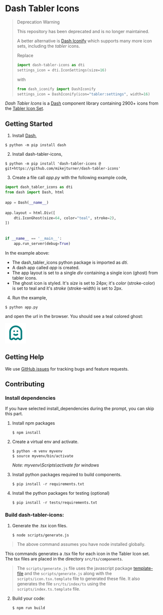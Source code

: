 # Dash Tabler Icons

> Deprecation Warning
>
> This repository has been deprecated and is no longer maintained.
>
> A better alternative is [Dash Iconify](https://github.com/snehilvj/dash-iconify) which supports many more icon sets, including the *tabler* icons.
>
> Replace
> ```py
> import dash-tabler-icons as dti
> settings_icon = dti.IconSettings(size=16)
> ```
>
> with
>
> ```py
> from dash_iconify import DashIconify
> settings_icon = DashIconify(icon="tabler:settings", width=16)
> ```

*Dash Tabler Icons* is a [Dash](https://dash.plotly.com/) component library containing 2900+ icons from the [Tabler Icon Set](https://tabler-icons.io/).

## Getting Started

1. Install [Dash](https://dash.plotly.com/),

```
$ python -m pip install dash
```

2. Install dash-tabler-icons,

```
$ python -m pip install 'dash-tabler-icons @ git+https://github.com/mikejturner/dash-tabler-icons'
```

3. Create a file call *app.py* with the following example code,

```python
import dash_tabler_icons as dti
from dash import Dash, html

app = Dash(__name__)

app.layout = html.Div([
    dti.IconGhost(size=64, color="teal", stroke=2),
])


if __name__ == '__main__':
    app.run_server(debug=True)
```

In the example above:

- The dash_tabler_icons python package is imported as *dti*.
- A dash app called *app* is created.
- The app layout is set to a single *div* containing a single icon (ghost) from tabler icons.
- The ghost icon is styled. It's *size* is set to 24px; it's *color* (stroke-color) is set to teal and it's *stroke* (stroke-width) is set to 2px.

4. Run the example,

```
$ python app.py
```

and open the url in the browser. You should see a teal colored ghost:

![Ghost Icon from Dash Example](images/GhostIconFromDashExample.png)

## Getting Help

We use [GitHub issues](https://github.com/mikejturner/dash-tabler-icons/issues) for tracking bugs and feature requests.

## Contributing

### Install dependencies

If you have selected install_dependencies during the prompt, you can skip this part.

1. Install npm packages
    ```
    $ npm install
    ```
2. Create a virtual env and activate.
    ```
    $ python -m venv myvenv
    $ source myvenv/bin/activate
    ```
    _Note: myvenv\Scripts\activate for windows_

3. Install python packages required to build components.
    ```
    $ pip install -r requirements.txt
    ```
4. Install the python packages for testing (optional)
    ```
    $ pip install -r tests/requirements.txt
    ```

### Build dash-tabler-icons:

1. Generate the .tsx icon files.
    ```
    $ node scripts/generate.js
    ```

> The above command assumes you have node installed globally. 

This commands generates a .tsx file for each icon in the Tabler Icon set. The tsx files are placed in the directory `src/ts/components`.

> The `scripts/generate.js` file uses the javascript package [template-file](https://www.npmjs.com/package/template-file) and the `scripts/generate.js` along with the `scripts/icon.tsx.template` file to generated these file. It also generates the file `src/ts/index/ts` using the `scripts/index.ts.template` file.

2. Build your code:
    ```
    $ npm run build
    ```